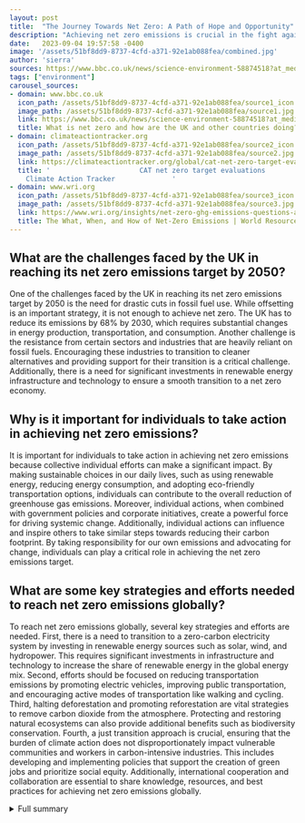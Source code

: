 ```yaml
---
layout: post
title:  "The Journey Towards Net Zero: A Path of Hope and Opportunity"
description: "Achieving net zero emissions is crucial in the fight against climate change. This article explores the importance of net zero, the challenges in reaching this goal, the global movement towards net zero, the urgency for greater action, international agreements, tools for achieving net zero, and the path to a greener future."
date:   2023-09-04 19:57:58 -0400
image: '/assets/51bf8dd9-8737-4cfd-a371-92e1ab088fea/combined.jpg'
author: 'sierra'
sources: https://www.bbc.co.uk/news/science-environment-58874518?at_medium=RSS&at_campaign=KARANGA https://climateactiontracker.org/global/cat-net-zero-target-evaluations/ https://www.nps.gov/pore/learn/nature/climatechange_action_home.htm https://www.wri.org/insights/net-zero-ghg-emissions-questions-answered https://www.wri.org/insights/net-zero-ghg-emissions-questions-answered https://www.nature.org/en-us/what-we-do/our-insights/perspectives/carbon-offsetting-moral-imperative/
tags: ["environment"]
carousel_sources:
- domain: www.bbc.co.uk
  icon_path: /assets/51bf8dd9-8737-4cfd-a371-92e1ab088fea/source1_icon.jpg
  image_path: /assets/51bf8dd9-8737-4cfd-a371-92e1ab088fea/source1.jpg
  link: https://www.bbc.co.uk/news/science-environment-58874518?at_medium=RSS&at_campaign=KARANGA
  title: What is net zero and how are the UK and other countries doing? - BBC News
- domain: climateactiontracker.org
  icon_path: /assets/51bf8dd9-8737-4cfd-a371-92e1ab088fea/source2_icon.jpg
  image_path: /assets/51bf8dd9-8737-4cfd-a371-92e1ab088fea/source2.jpg
  link: https://climateactiontracker.org/global/cat-net-zero-target-evaluations/
  title: '                      CAT net zero target evaluations                                            |
    Climate Action Tracker              '
- domain: www.wri.org
  icon_path: /assets/51bf8dd9-8737-4cfd-a371-92e1ab088fea/source3_icon.jpg
  image_path: /assets/51bf8dd9-8737-4cfd-a371-92e1ab088fea/source3.jpg
  link: https://www.wri.org/insights/net-zero-ghg-emissions-questions-answered
  title: The What, When, and How of Net-Zero Emissions | World Resources Institute
---
```


## What are the challenges faced by the UK in reaching its net zero emissions target by 2050?
One of the challenges faced by the UK in reaching its net zero emissions target by 2050 is the need for drastic cuts in fossil fuel use. While offsetting is an important strategy, it is not enough to achieve net zero. The UK has to reduce its emissions by 68% by 2030, which requires substantial changes in energy production, transportation, and consumption. Another challenge is the resistance from certain sectors and industries that are heavily reliant on fossil fuels. Encouraging these industries to transition to cleaner alternatives and providing support for their transition is a critical challenge. Additionally, there is a need for significant investments in renewable energy infrastructure and technology to ensure a smooth transition to a net zero economy.

## Why is it important for individuals to take action in achieving net zero emissions?
It is important for individuals to take action in achieving net zero emissions because collective individual efforts can make a significant impact. By making sustainable choices in our daily lives, such as using renewable energy, reducing energy consumption, and adopting eco-friendly transportation options, individuals can contribute to the overall reduction of greenhouse gas emissions. Moreover, individual actions, when combined with government policies and corporate initiatives, create a powerful force for driving systemic change. Additionally, individual actions can influence and inspire others to take similar steps towards reducing their carbon footprint. By taking responsibility for our own emissions and advocating for change, individuals can play a critical role in achieving the net zero emissions target.

## What are some key strategies and efforts needed to reach net zero emissions globally?
To reach net zero emissions globally, several key strategies and efforts are needed. First, there is a need to transition to a zero-carbon electricity system by investing in renewable energy sources such as solar, wind, and hydropower. This requires significant investments in infrastructure and technology to increase the share of renewable energy in the global energy mix. Second, efforts should be focused on reducing transportation emissions by promoting electric vehicles, improving public transportation, and encouraging active modes of transportation like walking and cycling. Third, halting deforestation and promoting reforestation are vital strategies to remove carbon dioxide from the atmosphere. Protecting and restoring natural ecosystems can also provide additional benefits such as biodiversity conservation. Fourth, a just transition approach is crucial, ensuring that the burden of climate action does not disproportionately impact vulnerable communities and workers in carbon-intensive industries. This includes developing and implementing policies that support the creation of green jobs and prioritize social equity. Additionally, international cooperation and collaboration are essential to share knowledge, resources, and best practices for achieving net zero emissions globally.

<details>
  <summary>Full summary</summary>
The concept of net zero emissions has become an increasingly important topic in the fight against climate change. It represents a crucial milestone in which countries strive to balance the amount of greenhouse gases emitted with the amount removed from the atmosphere. Achieving net zero is seen as essential in limiting global temperature rises and avoiding the worst impacts of climate change.<br><br>The journey towards net zero is not an easy one, and it is essential for countries to make significant progress in order to meet their targets. The United Kingdom, one of the leading nations in this endeavor, faces challenges in its efforts to reach net zero by 2050. Despite the commitment made under the 2015 Paris climate agreement to limit global temperature rises to 1.5 degrees Celsius by 2100, the UK risks falling behind its targets.<br><br>Offsetting is an important strategy in reaching net zero, but it is not enough. Drastic cuts to fossil fuel use are also essential, as highlighted by the need for the UK to reduce its emissions by 68% by 2030. It is not just the responsibility of governments and organizations to take action, but individuals also play a vital role in helping to achieve net zero. Simple steps, such as getting a home energy audit, using renewable energy, purchasing solar panels, and reducing energy-reliant products, can make a significant impact.<br><br>The UK is not alone in its pursuit of net zero. Around 140 countries, covering close to 90% of global emissions, have pledged to reach net zero. This global movement includes major players like China, the European Union, the USA, and India, which announced a net zero goal in November 2021. However, controversies surround net zero targets, and it is critical to have nuanced and transparent assessments of these targets.<br><br>While progress has been made, it is evident that much more needs to be done. Global greenhouse gas emissions need to drop by nearly half by 2030 in order to limit global warming to 1.5 degrees Celsius. Reaching net zero emissions requires a rapid transformation across all global systems. Efforts to transition to zero-carbon sources for electricity, reduce transportation emissions, halt deforestation, and approach the transition in a just manner are crucial.<br><br>The importance of net-zero emissions has been emphasized by international agreements like the Paris Agreement and the Glasgow Climate Pact. These agreements highlight the need for countries to align their near-term emissions reduction targets with their long-term net zero goals. It is also essential to avoid greenwashing, where net zero targets are merely a formality without meaningful action.<br><br>Investments in nature and the carbon offsets market are crucial tools in the journey to net zero. However, current investments in nature only represent a small fraction of global finance dedicated to climate protection. The expansion of the global carbon offsets market, as detailed by the UN Special Envoy on Climate Action and Finance Mark Carney, can provide additional support in reversing the concentration of greenhouse gases.<br><br>The path to net zero is challenging, but it is also a path of hope and opportunity. By embracing clean energy, making sustainable choices, and demanding action from governments and organizations, we can pave the way for a greener and more sustainable future. It is an urgent call to action, and through collective efforts, we can achieve the ambitious goal of net zero emissions and safeguard our planet for future generations.
</details>
